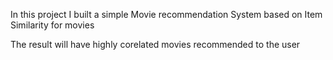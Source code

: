 In this project I built a simple Movie recommendation System based on Item Similarity for movies

The result will have  highly corelated movies recommended to the user
